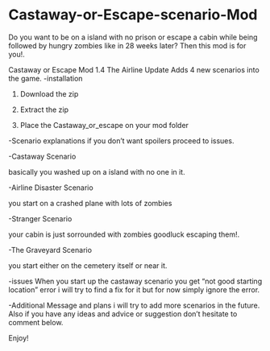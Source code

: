 # Castaway-or-Escape-scenario-Mod

Do you want to be on a island with no prison or escape a cabin while being followed by hungry zombies like in 28 weeks later? Then this mod is for you!.

Castaway or Escape Mod 1.4 The Airline Update
Adds 4 new scenarios into the game.
-installation

1. Download the zip

2. Extract the zip

3. Place the Castaway_or_escape on your mod folder

-Scenario explanations
if you don’t want spoilers proceed to issues.

-Castaway Scenario

basically you washed up on a island with no one in it.

-Airline Disaster Scenario

you start on a crashed plane with lots of zombies

-Stranger Scenario

your cabin is just sorrounded with zombies goodluck escaping them!.

-The Graveyard Scenario

you start either on the cemetery itself or near it.

-issues
When you start up the castaway scenario you get “not good starting location” error i will try to find a fix for it but for now simply ignore the error.

-Additional Message and plans
i will try to add more scenarios in the future.
Also if you have any ideas and advice or suggestion don’t hesitate to comment below.

Enjoy!






